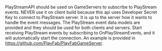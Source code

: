 PlayStreamAPI should be used on GameServers to subscribe to PlayStream events. NEVER use it on client build because this api uses Developer Secret Key to connect to PlayStream server. It is up to the server how it wants to handle the event messages. The PlayStream event data models are provided and they should be used for both clients and servers. 
Start receiving PlayStream events by subscribing to OnPlayStreamEvents, and it will automatically start the connection. 
An example is provided in https://github.com/PlayFab/PlayFabGameServer.